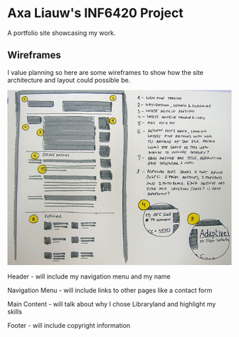 # Axa Liauw's INF6420 Project

A portfolio site showcasing my work.

## Wireframes

I value planning so here are some wireframes to show how the site architecture and layout could possible be.

![Wireframe of Landing Page](wireframes/wireframe-example.jpeg)

Header - will include my navigation menu and my name

Navigation Menu - will include links to other pages like a contact form

Main Content - will talk about why I chose Libraryland and highlight my skills

Footer - will include copyright information
